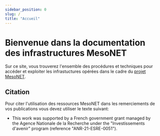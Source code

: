 ```yaml
---
sidebar_position: 0
slug: / 
title: "Accueil"
---
```


# Bienvenue dans la documentation des infrastructures MesoNET

Sur ce site, vous trouverez l'ensemble des procédures et techniques pour accéder et exploiter les infrastuctures opérées dans le cadre du [projet MesoNET](https://mesonet.fr).

## Citation

Pour citer l'utilisation des ressources MesoNET dans les remerciements de vos publications vous devez utiliser le texte suivant:

* This work was supported by a French government grant managed by the Agence Nationale de la Recherche  under the "Investissements d'avenir" program (reference "ANR-21-ESRE-0051").

